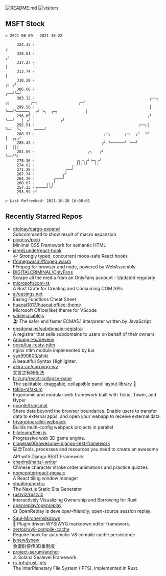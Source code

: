 ![README.md](https://github.com/Gerhut/Gerhut/workflows/README.md/badge.svg)
![visitors](https://visitors.vercel.app/Gerhut/Gerhut?token=8cf69d1f6813d272ef062726b6070c9be4ff72038cfe5a7ded7384a8da65d866)

## MSFT Stock

```
> 2021-06-09 - 2021-10-28

     324.35 ┤                                                                                                  ╭ 
     320.81 ┤                                                                                                 ╭╯ 
     317.27 ┤                                                                                                 │  
     313.74 ┤                                                                                                 │  
     310.20 ┤                                                                                             ╭╮ ╭╯  
     306.66 ┤                                                                                          ╭──╯╰─╯   
     303.12 ┤                                                  ╭──╮  ╭╮         ╭─╮                  ╭─╯         
     299.58 ┤                                                  │  ╰──╯╰─────╮  ╭╯ ╰╮  ╭─╮            │           
     296.05 ┤                                                 ╭╯            ╰──╯   │ ╭╯ │           ╭╯           
     292.51 ┤                                             ╭──╮│                    ╰─╯  ╰╮     ╭────╯            
     288.97 ┤                              ╭─╮      ╭─╮  ╭╯  ╰╯                          │  ╭╮╭╯                 
     285.43 ┤                             ╭╯ ╰──────╯ ╰──╯                               │  │││                  
     281.89 ┤                       ╭╮   ╭╯                                              ╰──╯╰╯                  
     278.36 ┤                  ╭╮╭╮╭╯╰─╮╭╯                                                                       
     274.82 ┤                ╭─╯╰╯╰╯   ╰╯                                                                        
     271.28 ┤             ╭──╯                                                                                   
     267.74 ┤            ╭╯                                                                                      
     264.20 ┤        ╭───╯                                                                                       
     260.67 ┤     ╭╮╭╯                                                                                           
     257.13 ┤╭────╯╰╯                                                                                            
     253.59 ┼╯                                                                                                   

> Last Refreshed: 2021-10-28 16:00:01
```

## Recently Starred Repos

- [dtolnay/cargo-expand](https://github.com/dtolnay/cargo-expand)  
  Subcommand to show result of macro expansion
- [picocss/pico](https://github.com/picocss/pico)  
  Minimal CSS Framework for semantic HTML
- [jaredLunde/react-hook](https://github.com/jaredLunde/react-hook)  
  ↩ Strongly typed, concurrent mode-safe React hooks
- [ffmpegwasm/ffmpeg.wasm](https://github.com/ffmpegwasm/ffmpeg.wasm)  
  FFmpeg for browser and node, powered by WebAssembly
- [DIGITALCRIMINAL/OnlyFans](https://github.com/DIGITALCRIMINAL/OnlyFans)  
  Scrape all the media from an OnlyFans account - Updated regularly
- [microsoft/com-rs](https://github.com/microsoft/com-rs)  
  A Rust Crate for Creating and Consuming COM APIs
- [ai/easings.net](https://github.com/ai/easings.net)  
  Easing Functions Cheat Sheet
- [huacat1017/huacat.office-theme](https://github.com/huacat1017/huacat.office-theme)  
  Microsoft Office(like) theme for VScode
- [sablejs/sablejs](https://github.com/sablejs/sablejs)  
  🏖️ The safer and faster ECMA5.1 interpreter written by JavaScript
- [ensdomains/subdomain-registrar](https://github.com/ensdomains/subdomain-registrar)  
  A registrar that sells subdomains to users on behalf of their owners
- [Anbang-Hu/devenv](https://github.com/Anbang-Hu/devenv)  
- [gosp/lua-resty-ntlm](https://github.com/gosp/lua-resty-ntlm)  
  nginx ntlm module implemented by lua
- [yyx990803/shiki](https://github.com/yyx990803/shiki)  
  A beautiful Syntax Highlighter.
- [akira-cn/currying-wy](https://github.com/akira-cn/currying-wy)  
  文言之柯裡化法
- [b-zurg/react-collapse-pane](https://github.com/b-zurg/react-collapse-pane)  
  The splittable, draggable, collapsible panel layout library 🎉
- [tokio-rs/axum](https://github.com/tokio-rs/axum)  
  Ergonomic and modular web framework built with Tokio, Tower, and Hyper
- [google/transmat](https://github.com/google/transmat)  
  Share data beyond the browser boundaries. Enable users to transfer data to external apps, and open your webapp to receive external data.
- [trivago/parallel-webpack](https://github.com/trivago/parallel-webpack)  
  Builds multi-config webpack projects in parallel
- [hiloteam/Sein.js](https://github.com/hiloteam/Sein.js)  
  Progressive web 3D game engine.
- [nioperas06/awesome-django-rest-framework](https://github.com/nioperas06/awesome-django-rest-framework)  
   💻😍Tools, processes and resources you need to create an awesome API with Django REST Framework
- [chanind/hanzi-writer](https://github.com/chanind/hanzi-writer)  
  Chinese character stroke order animations and practice quizzes
- [nomcopter/react-mosaic](https://github.com/nomcopter/react-mosaic)  
  A React tiling window manager
- [shuding/nextra](https://github.com/shuding/nextra)  
  The Next.js Static Site Generator
- [rustviz/rustviz](https://github.com/rustviz/rustviz)  
  Interactively Visualizing Ownership and Borrowing for Rust
- [openreplay/openreplay](https://github.com/openreplay/openreplay)  
  :tv: OpenReplay is developer-friendly, open-source session replay.
- [Saul-Mirone/milkdown](https://github.com/Saul-Mirone/milkdown)  
  🍼 Plugin driven WYSIWYG  markdown editor framework.
- [zertosh/v8-compile-cache](https://github.com/zertosh/v8-compile-cache)  
  Require hook for automatic V8 compile cache persistence
- [jynew/jynew](https://github.com/jynew/jynew)  
  金庸群侠传3D重制版
- [project-serum/anchor](https://github.com/project-serum/anchor)  
  ⚓ Solana Sealevel Framework
- [rs-ipfs/rust-ipfs](https://github.com/rs-ipfs/rust-ipfs)  
  The InterPlanetary File System (IPFS), implemented in Rust.
